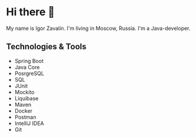 # Hi there 👋

My name is Igor Zavalin. I'm living in Moscow, Russia. I'm a Java-developer.

## Technologies & Tools
- Spring Boot
- Java Core
- PosrgreSQL
- SQL
- JUnit
- Mockito
- Liquibase
- Maven
- Docker
- Postman
- IntelliJ IDEA
- Git

<!--
**Garik-create/Garik-create** is a ✨ _special_ ✨ repository because i ts `README.md` (this file) appears on your GitHub profile.

Here are some ideas to get you started:

- 🔭 I’m currently working on ...
- 🌱 I’m currently learning ...
- 👯 I’m looking to collaborate on ...
- 🤔 I’m looking for help with ...
- 💬 Ask me about ...
- 📫 How to reach me: ...
- 😄 Pronouns: ...
- ⚡ Fun fact: ...
-->
